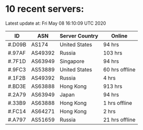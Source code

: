 # 10 recent servers:

Latest update at: Fri May 08 16:10:09 UTC 2020

| ID | ASN | Server Country | Online |
| -- | --- | -------------- | ------ |
| #.D09B | AS174 | United States | 94 hrs |
| #.97AF | AS49392 | Russia | 103 hrs |
| #.7F1D | AS63949 | Singapore | 94 hrs |
| #.9FC3 | AS53889 | United States | 60 hrs offline |
| #.1F2B | AS49392 | Russia | 4 hrs |
| #.BD3E | AS63888 | Hong Kong | 913 hrs |
| #.2A79 | AS63949 | Japan | 94 hrs |
| #.33B9 | AS63888 | Hong Kong | 1 hrs offline |
| #.FC14 | AS64271 | Hong Kong | 2 hrs |
| #.A797 | AS51659 | Russia | 21 hrs offline |


